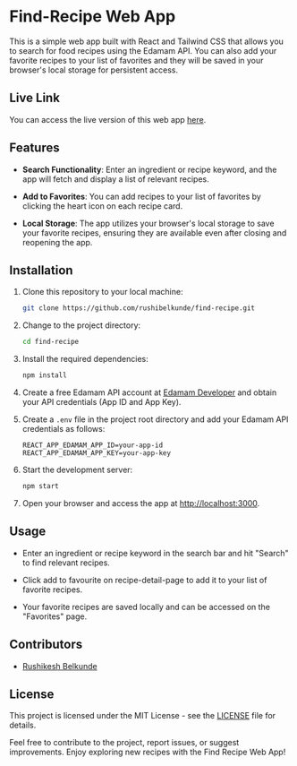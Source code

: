 # Find-Recipe Web App

This is a simple web app built with React and Tailwind CSS that allows you to search for food recipes using the Edamam API. You can also add your favorite recipes to your list of favorites and they will be saved in your browser's local storage for persistent access.

## Live Link

You can access the live version of this web app [here](https://rushibelkunde.github.io/find-recipe/).

## Features

- **Search Functionality**: Enter an ingredient or recipe keyword, and the app will fetch and display a list of relevant recipes.

- **Add to Favorites**: You can add recipes to your list of favorites by clicking the heart icon on each recipe card.

- **Local Storage**: The app utilizes your browser's local storage to save your favorite recipes, ensuring they are available even after closing and reopening the app.

## Installation

1. Clone this repository to your local machine:

   ```bash
   git clone https://github.com/rushibelkunde/find-recipe.git
   ```

2. Change to the project directory:

   ```bash
   cd find-recipe
   ```

3. Install the required dependencies:

   ```bash
   npm install
   ```

4. Create a free Edamam API account at [Edamam Developer](https://developer.edamam.com/) and obtain your API credentials (App ID and App Key).

5. Create a `.env` file in the project root directory and add your Edamam API credentials as follows:

   ```plaintext
   REACT_APP_EDAMAM_APP_ID=your-app-id
   REACT_APP_EDAMAM_APP_KEY=your-app-key
   ```

6. Start the development server:

   ```bash
   npm start
   ```

7. Open your browser and access the app at [http://localhost:3000](http://localhost:3000).

## Usage

- Enter an ingredient or recipe keyword in the search bar and hit "Search" to find relevant recipes.

- Click add to favourite on recipe-detail-page to add it to your list of favorite recipes.

- Your favorite recipes are saved locally and can be accessed on the "Favorites" page.

## Contributors

- [Rushikesh Belkunde](https://github.com/rushibelkunde)

## License

This project is licensed under the MIT License - see the [LICENSE](LICENSE) file for details.

Feel free to contribute to the project, report issues, or suggest improvements. Enjoy exploring new recipes with the Find Recipe Web App!
